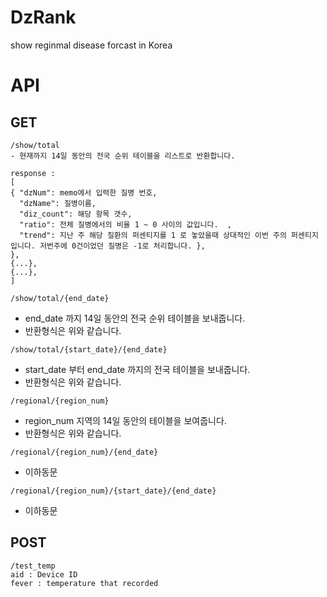 # DzRank
show reginmal disease forcast in Korea

# API
## GET

```
/show/total
- 현재까지 14일 동안의 전국 순위 테이블을 리스트로 반환합니다. 
```
```
response : 
[
{ "dzNum": memo에서 입력한 질병 번호,
  "dzName": 질병이름,
  "diz_count": 해당 항목 갯수,
  "ratio": 전체 질병에서의 비율 1 ~ 0 사이의 값입니다.  ,
  "trend": 지난 주 해당 질환의 퍼센티지를 1 로 놓았을때 상대적인 이번 주의 퍼센티지 입니다. 저번주에 0건이었던 질병은 -1로 처리합니다. },
},
{...},
{...},
]
```

  
```
/show/total/{end_date}
```
- end_date 까지 14일 동안의 전국 순위 테이블을 보내줍니다. 
- 반환형식은 위와 같습니다.  

```
/show/total/{start_date}/{end_date}
```
- start_date 부터 end_date 까지의 전국 테이블을 보내줍니다. 
- 반환형식은 위와 같습니다.  
  
```
/regional/{region_num}
```
- region_num 지역의 14일 동안의 테이블을 보여줍니다. 
- 반환형식은 위와 같습니다.  
  
```
/regional/{region_num}/{end_date}
```
- 이하동문
  
  
```
/regional/{region_num}/{start_date}/{end_date}
```
- 이하동문
  
  
  
## POST
```
/test_temp
aid : Device ID  
fever : temperature that recorded  
```
